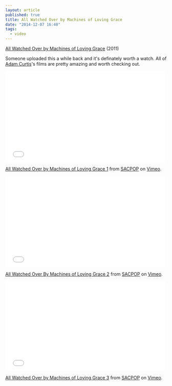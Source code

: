 ```yaml
---
layout: article
published: true
title: All Watched Over by Machines of Loving Grace
date: "2014-12-07 16:40"
tags:
  - video
---
```


[All Watched Over by Machines of Loving Grace](https://en.wikipedia.org/wiki/All_Watched_Over_by_Machines_of_Loving_Grace_(TV_series)) (2011)

Someone uploaded this a while back and it's definately worth a watch.  All of [Adam Curtis](https://en.wikipedia.org/wiki/Adam_Curtis)'s films are pretty amazing and worth checking out.

<div class="flex-video"><iframe src="//player.vimeo.com/video/38724174?byline=0&amp;portrait=0&amp;color=ffffff" width="500" height="282" frameborder="0" webkitallowfullscreen mozallowfullscreen allowfullscreen></iframe></div> <p><a href="http://vimeo.com/38724174">All Watched Over by Machines of Loving Grace 1</a> from <a href="http://vimeo.com/user10902936">SACPOP</a> on <a href="https://vimeo.com">Vimeo</a>.</p>

<div class="flex-video"><iframe src="//player.vimeo.com/video/73536828?byline=0&amp;portrait=0&amp;color=ffffff" width="500" height="283" frameborder="0" webkitallowfullscreen mozallowfullscreen allowfullscreen></iframe></div> <p><a href="http://vimeo.com/73536828">All Watched Over By Machines of Loving Grace 2</a> from <a href="http://vimeo.com/user10902936">SACPOP</a> on <a href="https://vimeo.com">Vimeo</a>.</p>

<div class="flex-video"><iframe src="//player.vimeo.com/video/73561591?byline=0&amp;portrait=0&amp;color=ffffff" width="500" height="278" frameborder="0" webkitallowfullscreen mozallowfullscreen allowfullscreen></iframe></div> <p><a href="http://vimeo.com/73561591">All Watched Over by Machines of Loving Grace 3</a> from <a href="http://vimeo.com/user10902936">SACPOP</a> on <a href="https://vimeo.com">Vimeo</a>.</p>
